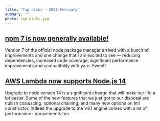 ```yaml
---
title: "Top picks — 2021 February"
summary: ""
photo: top-picks.jpg
---
```


## [npm 7 is now generally available!](https://github.blog/2021-02-02-npm-7-is-now-generally-available/)

Version 7 of the official node package manager arrived with a bunch of improvements and one change that I am excited to see — reducing dependencies, increased code coverage, significant performance improvements and compatibility with yarn. Sweet!

## [AWS Lambda now supports Node.js 14](https://aws.amazon.com/about-aws/whats-new/2021/02/aws-lambda-now-supports-node-js-14/)

Upgrade to node version 14 is a significant change that will make our life a lot easier. Some of the new features that we just got to our disposal are nullish coalescing, optional chaining, and many new options on Intl constructor. Indeed the upgrade to the V8.1 engine comes with a lot of performance improvements too.
